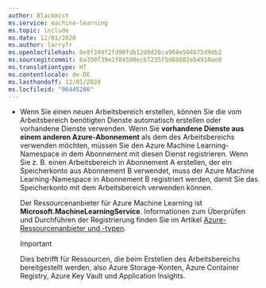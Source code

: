 ```yaml
---
author: Blackmist
ms.service: machine-learning
ms.topic: include
ms.date: 12/01/2020
ms.author: larryfr
ms.openlocfilehash: 6e9f349f2fd90fdb12d8d26ca904e504b75d9db2
ms.sourcegitcommit: 6a350f39e2f04500ecb7235f5d88682eb4910ae8
ms.translationtype: HT
ms.contentlocale: de-DE
ms.lasthandoff: 12/01/2020
ms.locfileid: "96445206"
---
```

* Wenn Sie einen neuen Arbeitsbereich erstellen, können Sie die vom Arbeitsbereich benötigten Dienste automatisch erstellen oder vorhandene Dienste verwenden. Wenn Sie __vorhandene Dienste aus einem anderen Azure-Abonnement__ als dem des Arbeitsbereichs verwenden möchten, müssen Sie den Azure Machine Learning-Namespace in dem Abonnement mit diesen Dienst registrieren. Wenn Sie z. B. einen Arbeitsbereich in Abonnement A erstellen, der ein Speicherkonto aus Abonnement B verwendet, muss der Azure Machine Learning-Namespace in Abonnement B registriert werden, damit Sie das Speicherkonto mit dem Arbeitsbereich verwenden können.

    Der Ressourcenanbieter für Azure Machine Learning ist __Microsoft.MachineLearningService__. Informationen zum Überprüfen und Durchführen der Registrierung finden Sie im Artikel [Azure-Ressourcenanbieter und -typen](../articles/azure-resource-manager/management/resource-providers-and-types.md).

    > [!IMPORTANT]
    > Dies betrifft für Ressourcen, die beim Erstellen des Arbeitsbereichs bereitgestellt werden, also Azure Storage-Konten, Azure Container Registry, Azure Key Vault und Application Insights.
